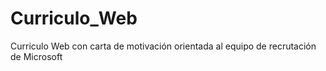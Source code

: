 # Curriculo_Web
Curriculo Web con carta de motivación orientada al equipo de recrutación de Microsoft
